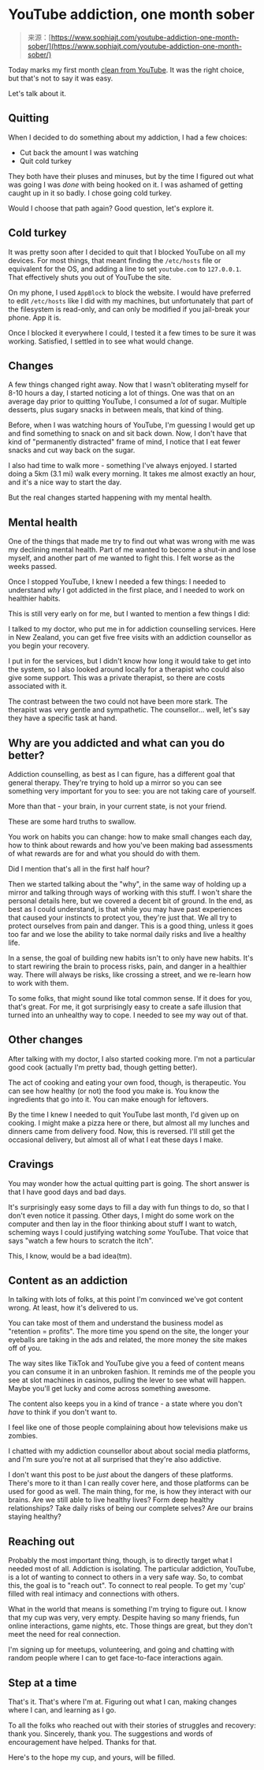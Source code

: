 <!--yml
category: 未分类
date: 2024-05-27 15:05:03
-->

# YouTube addiction, one month sober

> 来源：[https://www.sophiajt.com/youtube-addiction-one-month-sober/](https://www.sophiajt.com/youtube-addiction-one-month-sober/)

Today marks my first month [clean from YouTube](/youtube-addiction). It was the right choice, but that's not to say it was easy.

Let's talk about it.

## Quitting

When I decided to do something about my addiction, I had a few choices:

*   Cut back the amount I was watching
*   Quit cold turkey

They both have their pluses and minuses, but by the time I figured out what was going I was *done* with being hooked on it. I was ashamed of getting caught up in it so badly. I chose going cold turkey.

Would I choose that path again? Good question, let's explore it.

## Cold turkey

It was pretty soon after I decided to quit that I blocked YouTube on all my devices. For most things, that meant finding the `/etc/hosts` file or equivalent for the OS, and adding a line to set `youtube.com` to `127.0.0.1`. That effectively shuts you out of YouTube the site.

On my phone, I used `AppBlock` to block the website. I would have preferred to edit `/etc/hosts` like I did with my machines, but unfortunately that part of the filesystem is read-only, and can only be modified if you jail-break your phone. App it is.

Once I blocked it everywhere I could, I tested it a few times to be sure it was working. Satisfied, I settled in to see what would change.

## Changes

A few things changed right away. Now that I wasn't obliterating myself for 8-10 hours a day, I started noticing a lot of things. One was that on an average day prior to quitting YouTube, I consumed a *lot* of sugar. Multiple desserts, plus sugary snacks in between meals, that kind of thing.

Before, when I was watching hours of YouTube, I'm guessing I would get up and find something to snack on and sit back down. Now, I don't have that kind of "permanently distracted" frame of mind, I notice that I eat fewer snacks and cut way back on the sugar.

I also had time to walk more - something I've always enjoyed. I started doing a 5km (3.1 mi) walk every morning. It takes me almost exactly an hour, and it's a nice way to start the day.

But the real changes started happening with my mental health.

## Mental health

One of the things that made me try to find out what was wrong with me was my declining mental health. Part of me wanted to become a shut-in and lose myself, and another part of me wanted to fight this. I felt worse as the weeks passed.

Once I stopped YouTube, I knew I needed a few things: I needed to understand *why* I got addicted in the first place, and I needed to work on healthier habits.

This is still very early on for me, but I wanted to mention a few things I did:

I talked to my doctor, who put me in for addiction counselling services. Here in New Zealand, you can get five free visits with an addiction counsellor as you begin your recovery.

I put in for the services, but I didn't know how long it would take to get into the system, so I also looked around locally for a therapist who could also give some support. This was a private therapist, so there are costs associated with it.

The contrast between the two could not have been more stark. The therapist was very gentle and sympathetic. The counsellor... well, let's say they have a specific task at hand.

## Why are you addicted and what can you do better?

Addiction counselling, as best as I can figure, has a different goal that general therapy. They're trying to hold up a mirror so you can see something very important for you to see: you are not taking care of yourself.

More than that - your brain, in your current state, is not your friend.

These are some hard truths to swallow.

You work on habits you can change: how to make small changes each day, how to think about rewards and how you've been making bad assessments of what rewards are for and what you should do with them.

Did I mention that's all in the first half hour?

Then we started talking about the "why", in the same way of holding up a mirror and talking through ways of working with this stuff. I won't share the personal details here, but we covered a decent bit of ground. In the end, as best as I could understand, is that while you may have past experiences that caused your instincts to protect you, they're just that. We all try to protect ourselves from pain and danger. This is a good thing, unless it goes too far and we lose the ability to take normal daily risks and live a healthy life.

In a sense, the goal of building new habits isn't to only have new habits. It's to start rewiring the brain to process risks, pain, and danger in a healthier way. There will always be risks, like crossing a street, and we re-learn how to work with them.

To some folks, that might sound like total common sense. If it does for you, that's great. For me, it got surprisingly easy to create a safe illusion that turned into an unhealthy way to cope. I needed to see my way out of that.

## Other changes

After talking with my doctor, I also started cooking more. I'm not a particular good cook (actually I'm pretty bad, though getting better).

The act of cooking and eating your own food, though, is therapeutic. You can see how healthy (or not) the food you make is. You know the ingredients that go into it. You can make enough for leftovers.

By the time I knew I needed to quit YouTube last month, I'd given up on cooking. I might make a pizza here or there, but almost all my lunches and dinners came from delivery food. Now, this is reversed. I'll still get the occasional delivery, but almost all of what I eat these days I make.

## Cravings

You may wonder how the actual quitting part is going. The short answer is that I have good days and bad days.

It's surprisingly easy some days to fill a day with fun things to do, so that I don't even notice it passing. Other days, I might do some work on the computer and then lay in the floor thinking about stuff I want to watch, scheming ways I could justifying watching *some* YouTube. That voice that says "watch a few hours to scratch the itch".

This, I know, would be a bad idea(tm).

## Content as an addiction

In talking with lots of folks, at this point I'm convinced we've got content wrong. At least, how it's delivered to us.

You can take most of them and understand the business model as "retention = profits". The more time you spend on the site, the longer your eyeballs are taking in the ads and related, the more money the site makes off of you.

The way sites like TikTok and YouTube give you a feed of content means you can consume it in an unbroken fashion. It reminds me of the people you see at slot machines in casinos, pulling the lever to see what will happen. Maybe you'll get lucky and come across something awesome.

The content also keeps you in a kind of trance - a state where you don't *have* to think if you don't want to.

I feel like one of those people complaining about how televisions make us zombies.

I chatted with my addiction counsellor about about social media platforms, and I'm sure you're not at all surprised that they're also addictive.

I don't want this post to be *just* about the dangers of these platforms. There's more to it than I can really cover here, and those platforms can be used for good as well. The main thing, for me, is how they interact with our brains. Are we still able to live healthy lives? Form deep healthy relationships? Take daily risks of being our complete selves? Are our brains staying healthy?

## Reaching out

Probably the most important thing, though, is to directly target what I needed most of all. Addiction is isolating. The particular addiction, YouTube, is a lot of wanting to connect to others in a very safe way. So, to combat this, the goal is to "reach out". To connect to real people. To get my 'cup' filled with real intimacy and connections with others.

What in the world that means is something I'm trying to figure out. I know that my cup was very, very empty. Despite having so many friends, fun online interactions, game nights, etc. Those things are great, but they don't meet the need for real connection.

I'm signing up for meetups, volunteering, and going and chatting with random people where I can to get face-to-face interactions again.

## Step at a time

That's it. That's where I'm at. Figuring out what I can, making changes where I can, and learning as I go.

To all the folks who reached out with their stories of struggles and recovery: thank you. Sincerely, thank you. The suggestions and words of encouragement have helped. Thanks for that.

Here's to the hope my cup, and yours, will be filled.